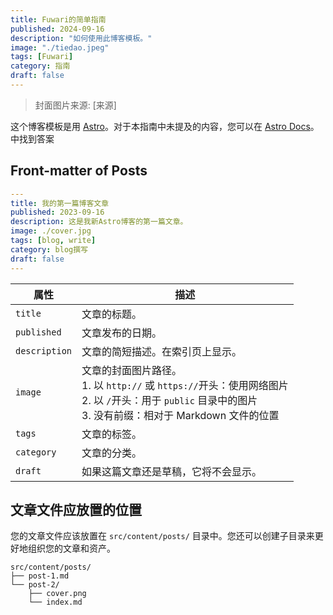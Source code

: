 ```yaml
---
title: Fuwari的简单指南
published: 2024-09-16
description: "如何使用此博客模板。"
image: "./tiedao.jpeg"
tags: [Fuwari]
category: 指南
draft: false
---
```


> 封面图片来源: [来源]

这个博客模板是用 [Astro](https://astro.build/)。对于本指南中未提及的内容，您可以在 [Astro Docs](https://docs.astro.build/)。中找到答案

## Front-matter of Posts

```yaml
---
title: 我的第一篇博客文章
published: 2023-09-16
description: 这是我新Astro博客的第一篇文章。
image: ./cover.jpg
tags: [blog, write]
category: blog撰写
draft: false
---
```

| 属性          | 描述                                                                                                                                                               |
| ------------- | ------------------------------------------------------------------------------------------------------------------------------------------------------------------ |
| `title`       | 文章的标题。                                                                                                                                                       |
| `published`   | 文章发布的日期。                                                                                                                                                   |
| `description` | 文章的简短描述。在索引页上显示。                                                                                                                                   |
| `image`       | 文章的封面图片路径。<br/>1. 以 `http://` 或 `https://`开头：使用网络图片<br/>2. 以 `/`开头：用于 `public` 目录中的图片<br/>3. 没有前缀：相对于 Markdown 文件的位置 |
| `tags`        | 文章的标签。                                                                                                                                                       |
| `category`    | 文章的分类。                                                                                                                                                       |
| `draft`       | 如果这篇文章还是草稿，它将不会显示。                                                                                                                               |

## 文章文件应放置的位置

您的文章文件应该放置在 `src/content/posts/` 目录中。您还可以创建子目录来更好地组织您的文章和资产。

```
src/content/posts/
├── post-1.md
└── post-2/
    ├── cover.png
    └── index.md
```
